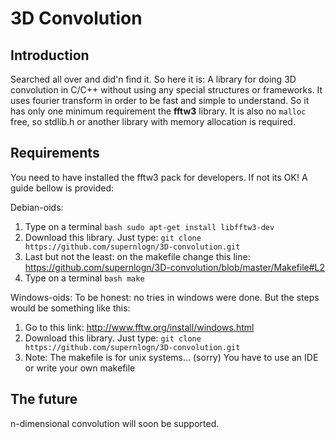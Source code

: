 # 3D Convolution

## Introduction
Searched all over and did'n find it. So here it is:
A library for doing 3D convolution in C/C++ without using any
special structures or frameworks. It uses fourier transform in order to
be fast and simple to understand. So it has only one minimum requirement the **fftw3** library.
It is also no `malloc` free, so stdlib.h or another library with memory allocation is
required.

## Requirements
You need to have installed the fftw3 pack for developers. 
If not its OK! A guide bellow is provided:

Debian-oids:
1. Type on a terminal ```bash sudo apt-get install libfftw3-dev```
2. Download this library. Just type: ```git clone https://github.com/supernlogn/3D-convolution.git```
3. Last but not the least: on the makefile change this line: https://github.com/supernlogn/3D-convolution/blob/master/Makefile#L2
4. Type on a terminal ```bash make ```

Windows-oids:
To be honest: no tries in windows were done. 
But the steps would be something like this:

1. Go to this link: http://www.fftw.org/install/windows.html
2. Download this library. Just type: ```git clone https://github.com/supernlogn/3D-convolution.git```
3. Note: The makefile is for unix systems... (sorry) 
   You have to use an IDE or write your own makefile

## The future
n-dimensional convolution will soon be supported.
